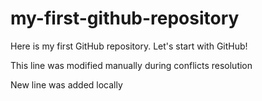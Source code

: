 # my-first-github-repository
Here is my first GitHub repository. Let's start with GitHub!

This line was modified manually during conflicts resolution

New line was added locally